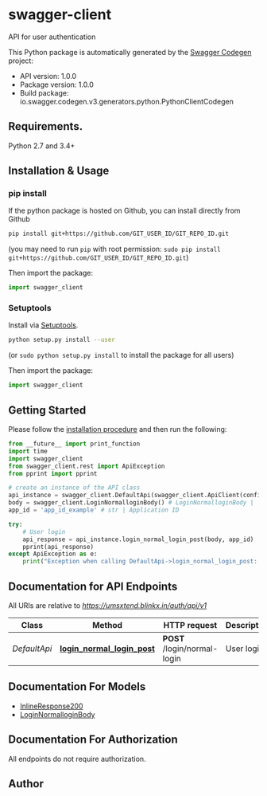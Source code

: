 # swagger-client
API for user authentication

This Python package is automatically generated by the [Swagger Codegen](https://github.com/swagger-api/swagger-codegen) project:

- API version: 1.0.0
- Package version: 1.0.0
- Build package: io.swagger.codegen.v3.generators.python.PythonClientCodegen

## Requirements.

Python 2.7 and 3.4+

## Installation & Usage
### pip install

If the python package is hosted on Github, you can install directly from Github

```sh
pip install git+https://github.com/GIT_USER_ID/GIT_REPO_ID.git
```
(you may need to run `pip` with root permission: `sudo pip install git+https://github.com/GIT_USER_ID/GIT_REPO_ID.git`)

Then import the package:
```python
import swagger_client 
```

### Setuptools

Install via [Setuptools](http://pypi.python.org/pypi/setuptools).

```sh
python setup.py install --user
```
(or `sudo python setup.py install` to install the package for all users)

Then import the package:
```python
import swagger_client
```

## Getting Started

Please follow the [installation procedure](#installation--usage) and then run the following:

```python
from __future__ import print_function
import time
import swagger_client
from swagger_client.rest import ApiException
from pprint import pprint

# create an instance of the API class
api_instance = swagger_client.DefaultApi(swagger_client.ApiClient(configuration))
body = swagger_client.LoginNormalloginBody() # LoginNormalloginBody | 
app_id = 'app_id_example' # str | Application ID

try:
    # User login
    api_response = api_instance.login_normal_login_post(body, app_id)
    pprint(api_response)
except ApiException as e:
    print("Exception when calling DefaultApi->login_normal_login_post: %s\n" % e)
```

## Documentation for API Endpoints

All URIs are relative to *https://umsxtend.blinkx.in/auth/api/v1*

Class | Method | HTTP request | Description
------------ | ------------- | ------------- | -------------
*DefaultApi* | [**login_normal_login_post**](docs/DefaultApi.md#login_normal_login_post) | **POST** /login/normal-login | User login

## Documentation For Models

 - [InlineResponse200](docs/LoginResponse)
 - [LoginNormalloginBody](docs/LoginNormalloginBody.md)

## Documentation For Authorization

 All endpoints do not require authorization.


## Author


